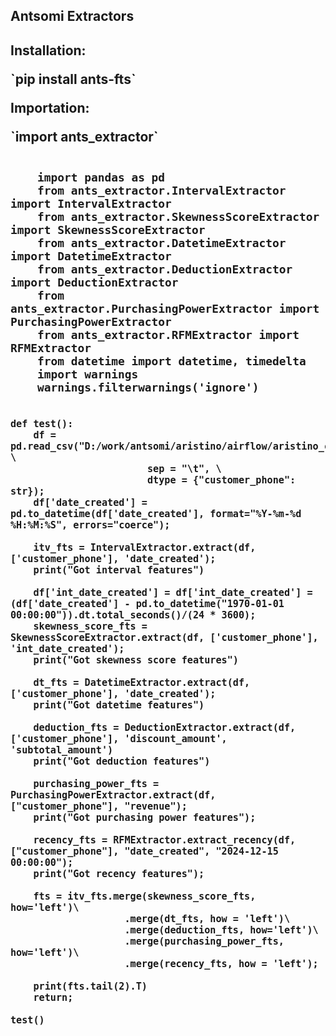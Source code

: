 <h2>Antsomi Extractors<h2>

<p>Installation:</p> `pip install ants-fts`
<br>
<p>Importation:</p> `import ants_extractor`
<br>
<head>
  <link rel="stylesheet"
        href="https://cdnjs.cloudflare.com/ajax/libs/highlight.js/10.0.3/styles/default.min.css">
  <script src="https://cdnjs.cloudflare.com/ajax/libs/highlight.js/10.0.3/highlight.min.js"></script>
  <script>hljs.initHighlightingOnLoad();</script>
</head>
<body>
  <pre><code class="python">
	import pandas as pd
	from ants_extractor.IntervalExtractor import IntervalExtractor
	from ants_extractor.SkewnessScoreExtractor import SkewnessScoreExtractor
	from ants_extractor.DatetimeExtractor import DatetimeExtractor
	from ants_extractor.DeductionExtractor import DeductionExtractor
	from ants_extractor.PurchasingPowerExtractor import PurchasingPowerExtractor
	from ants_extractor.RFMExtractor import RFMExtractor
	from datetime import datetime, timedelta
	import warnings 
	warnings.filterwarnings('ignore')

	def test():
		df = pd.read_csv("D:/work/antsomi/aristino/airflow/aristino_customers_features/erp_transaction_features/20241215_Export_Aristino_Transactions.csv", \
							sep = "\t", \
							dtype = {"customer_phone": str});
		df['date_created'] = pd.to_datetime(df['date_created'], format="%Y-%m-%d %H:%M:%S", errors="coerce");

		itv_fts = IntervalExtractor.extract(df, ['customer_phone'], 'date_created');
		print("Got interval features")

		df['int_date_created'] = df['int_date_created'] = (df['date_created'] - pd.to_datetime("1970-01-01 00:00:00")).dt.total_seconds()/(24 * 3600);
		skewness_score_fts = SkewnessScoreExtractor.extract(df, ['customer_phone'], 'int_date_created');
		print("Got skewness score features")

		dt_fts = DatetimeExtractor.extract(df, ['customer_phone'], 'date_created');
		print("Got datetime features")

		deduction_fts = DeductionExtractor.extract(df, ['customer_phone'], 'discount_amount', 'subtotal_amount')
		print("Got deduction features")

		purchasing_power_fts = PurchasingPowerExtractor.extract(df, ["customer_phone"], "revenue");
		print("Got purchasing power features");

		recency_fts = RFMExtractor.extract_recency(df, ["customer_phone"], "date_created", "2024-12-15 00:00:00");
		print("Got recency features");

		fts = itv_fts.merge(skewness_score_fts, how='left')\
						.merge(dt_fts, how = 'left')\
						.merge(deduction_fts, how='left')\
						.merge(purchasing_power_fts, how='left')\
						.merge(recency_fts, how = 'left');

		print(fts.tail(2).T)
		return;

	test()
  </code></pre>
</body>